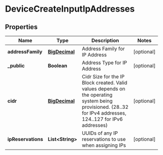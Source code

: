 
# DeviceCreateInputIpAddresses

## Properties
Name | Type | Description | Notes
------------ | ------------- | ------------- | -------------
**addressFamily** | [**BigDecimal**](BigDecimal.md) | Address Family for IP Address |  [optional]
**_public** | **Boolean** | Address Type for IP Address |  [optional]
**cidr** | [**BigDecimal**](BigDecimal.md) | Cidr Size for the IP Block created. Valid values depends on the operating system being provisioned. (28..32 for IPv4 addresses, 124..127 for IPv6 addresses) |  [optional]
**ipReservations** | **List&lt;String&gt;** | UUIDs of any IP reservations to use when assigning IPs |  [optional]



